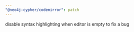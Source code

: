 ```yaml
---
"@neo4j-cypher/codemirror": patch
---
```


disable syntax highlighting when editor is empty to fix a bug

